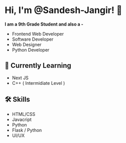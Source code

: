 
# Hi, I'm @Sandesh-Jangir! 👋

**I am a 9th Grade Student and also a -**
- Frontend Web Developer
- Software Developer
- Web Designer
- Python Developer

## 📝 Currently Learning
- Next JS
- C++ ( Intermidiate Level )

## 🛠 Skills
- HTML/CSS
- Javacript
- Python
- Flask / Python
- UI/UX
